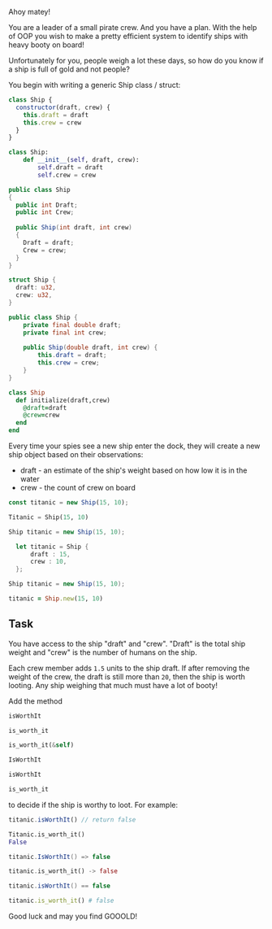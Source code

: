 Ahoy matey!

You are a leader of a small pirate crew. And you have a plan.
With the help of OOP you wish to make a pretty efficient system to identify ships with heavy booty on board!

Unfortunately for you, people weigh a lot these days, so how do you know if a ship is full of gold and not people?

You begin with writing a generic Ship class / struct:
```javascript
class Ship {
  constructor(draft, crew) {
    this.draft = draft
    this.crew = crew
  }
}
```
```python
class Ship:
    def __init__(self, draft, crew):
        self.draft = draft
        self.crew = crew
```
```csharp
public class Ship
{
  public int Draft;
  public int Crew;
  
  public Ship(int draft, int crew)
  {
    Draft = draft;
    Crew = crew;
  }
}
```
```rust
struct Ship {
  draft: u32,
  crew: u32,
}
```
```java
public class Ship {
    private final double draft;
    private final int crew;
    
    public Ship(double draft, int crew) {
        this.draft = draft;
        this.crew = crew;
    }
} 
```
```ruby
class Ship
  def initialize(draft,crew)
    @draft=draft
    @crew=crew
  end
end
```

Every time your spies see a new ship enter the dock, they will create a new ship object based on their observations:

* draft - an estimate of the ship's weight based on how low it is in the water
* crew - the count of crew on board

```javascript
const titanic = new Ship(15, 10);
```
```python
Titanic = Ship(15, 10)
```
```csharp
Ship titanic = new Ship(15, 10);
```
```rust
  let titanic = Ship {
      draft : 15,
      crew : 10,
  };
```
```java
Ship titanic = new Ship(15, 10);
```
```ruby
titanic = Ship.new(15, 10)
```

## Task
You have access to the ship "draft" and "crew". "Draft" is the total ship weight and "crew" is the number of humans on the ship.

Each crew member adds `1.5` units to the ship draft. If after removing the weight of the crew, the draft is still more than `20`, then the ship is worth looting. Any ship weighing that much must have a lot of booty!

Add the method
```javascript
isWorthIt
``` 
```python
is_worth_it
``` 
```rust
is_worth_it(&self)
``` 
```csharp
IsWorthIt
```
```java
isWorthIt
```
```ruby
is_worth_it
```

to decide if the ship is worthy to loot. For example:

```javascript
titanic.isWorthIt() // return false
```
```python
Titanic.is_worth_it()
False
```
```csharp
titanic.IsWorthIt() => false
```
```rust
titanic.is_worth_it() -> false
```
```java
titanic.isWorthIt() == false
```
```ruby
titanic.is_worth_it() # false
```

Good luck and may you find GOOOLD!
